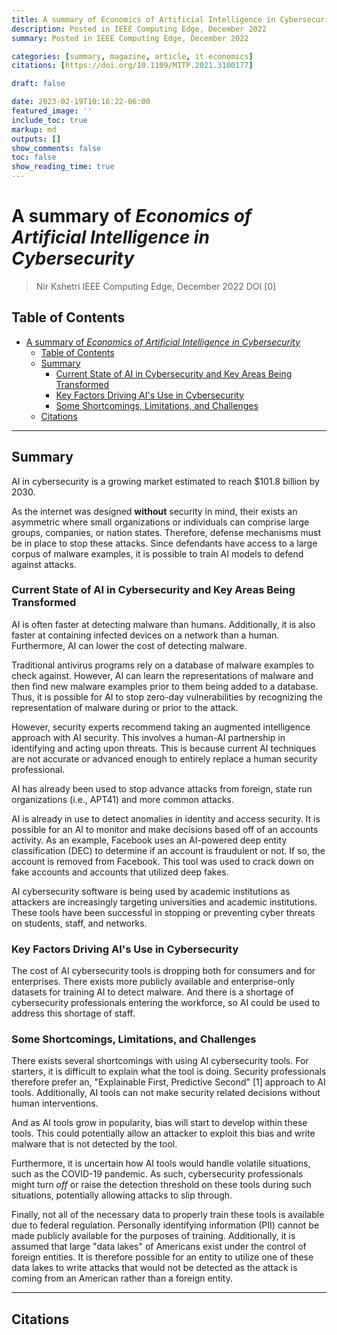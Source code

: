 ```yaml
---
title: A summary of Economics of Artificial Intelligence in Cybersecurity by Nir Kshetri
description: Posted in IEEE Computing Edge, December 2022
summary: Posted in IEEE Computing Edge, December 2022

categories: [summary, magazine, article, it economics]
citations: [https://doi.org/10.1109/MITP.2021.3100177]

draft: false

date: 2023-02-19T10:16:22-06:00
featured_image: ''
include_toc: true
markup: md
outputs: []
show_comments: false
toc: false
show_reading_time: true
---
```


# A summary of *Economics of Artificial Intelligence in Cybersecurity*

> Nir Kshetri IEEE Computing Edge, December 2022 DOI \[0\]

## Table of Contents

- [A summary of *Economics of Artificial Intelligence in Cybersecurity*](#a-summary-of-economics-of-artificial-intelligence-in-cybersecurity)
  - [Table of Contents](#table-of-contents)
  - [Summary](#summary)
    - [Current State of AI in Cybersecurity and Key Areas Being Transformed](#current-state-of-ai-in-cybersecurity-and-key-areas-being-transformed)
    - [Key Factors Driving AI's Use in Cybersecurity](#key-factors-driving-ais-use-in-cybersecurity)
    - [Some Shortcomings, Limitations, and Challenges](#some-shortcomings-limitations-and-challenges)
  - [Citations](#citations)

______________________________________________________________________

## Summary

AI in cybersecurity is a growing market estimated to reach $101.8 billion by
2030\.

As the internet was designed **without** security in mind, their exists an
asymmetric where small organizations or individuals can comprise large groups,
companies, or nation states. Therefore, defense mechanisms must be in place to
stop these attacks. Since defendants have access to a large corpus of malware
examples, it is possible to train AI models to defend against attacks.

### Current State of AI in Cybersecurity and Key Areas Being Transformed

AI is often faster at detecting malware than humans. Additionally, it is also
faster at containing infected devices on a network than a human. Furthermore, AI
can lower the cost of detecting malware.

Traditional antivirus programs rely on a database of malware examples to check
against. However, AI can learn the representations of malware and then find new
malware examples prior to them being added to a database. Thus, it is possible
for AI to stop zero-day vulnerabilities by recognizing the representation of
malware during or prior to the attack.

However, security experts recommend taking an augmented intelligence approach
with AI security. This involves a human-AI partnership in identifying and acting
upon threats. This is because current AI techniques are not accurate or advanced
enough to entirely replace a human security professional.

AI has already been used to stop advance attacks from foreign, state run
organizations (i.e., APT41) and more common attacks.

AI is already in use to detect anomalies in identity and access security. It is
possible for an AI to monitor and make decisions based off of an accounts
activity. As an example, Facebook uses an AI-powered deep entity classification
(DEC) to determine if an account is fraudulent or not. If so, the account is
removed from Facebook. This tool was used to crack down on fake accounts and
accounts that utilized deep fakes.

AI cybersecurity software is being used by academic institutions as attackers
are increasingly targeting universities and academic institutions. These tools
have been successful in stopping or preventing cyber threats on students, staff,
and networks.

### Key Factors Driving AI's Use in Cybersecurity

The cost of AI cybersecurity tools is dropping both for consumers and for
enterprises. There exists more publicly available and enterprise-only datasets
for training AI to detect malware. And there is a shortage of cybersecurity
professionals entering the workforce, so AI could be used to address this
shortage of staff.

### Some Shortcomings, Limitations, and Challenges

There exists several shortcomings with using AI cybersecurity tools. For
starters, it is difficult to explain what the tool is doing. Security
professionals therefore prefer an, "Explainable First, Predictive Second" \[1\]
approach to AI tools. Additionally, AI tools can not make security related
decisions without human interventions.

And as AI tools grow in popularity, bias will start to develop within these
tools. This could potentially allow an attacker to exploit this bias and write
malware that is not detected by the tool.

Furthermore, it is uncertain how AI tools would handle volatile situations, such
as the COVID-19 pandemic. As such, cybersecurity professionals might turn *off*
or raise the detection threshold on these tools during such situations,
potentially allowing attacks to slip through.

Finally, not all of the necessary data to properly train these tools is
available due to federal regulation. Personally identifying information (PII)
cannot be made publicly available for the purposes of training. Additionally, it
is assumed that large "data lakes" of Americans exist under the control of
foreign entities. It is therefore possible for an entity to utilize one of these
data lakes to write attacks that would not be detected as the attack is coming
from an American rather than a foreign entity.

______________________________________________________________________

## Citations
